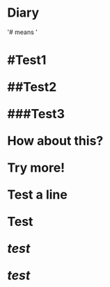 # Diary

'# means '<h1>

#Test1

##Test2

###Test3

How about this?

Try more!


Test a line

__Test__

_test_

*test*